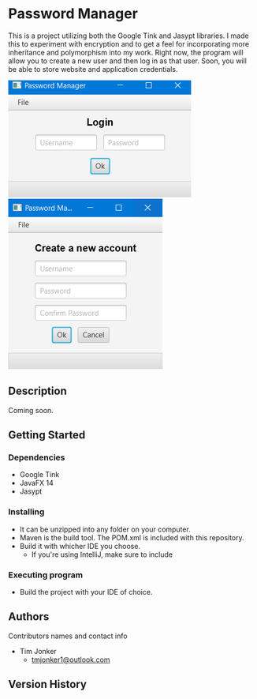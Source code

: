 # Password Manager

This is a project utilizing both the Google Tink and Jasypt libraries.  I made this to experiment with encryption and to get a feel for incorporating more inheritance and polymorphism into my work.  Right now, the program will allow you to create a new user and then log in as that user.  Soon, you will be able to store website and application credentials.

![Login Screen](https://github.com/tmjonker/PasswordManager/blob/master/Images/Login.PNG)   
![New user](https://github.com/tmjonker/PasswordManager/blob/master/Images/NewUser1.PNG)

## Description

Coming soon.

## Getting Started

### Dependencies

* Google Tink
* JavaFX 14
* Jasypt

### Installing

* It can be unzipped into any folder on your computer.
* Maven is the build tool.  The POM.xml is included with this repository.
* Build it with whicher IDE you choose.
  * If you're using IntelliJ, make sure to include 


### Executing program

* Build the project with your IDE of choice.


## Authors

Contributors names and contact info

* Tim Jonker
  - tmjonker1@outlook.com

## Version History

